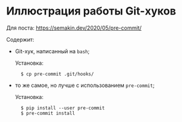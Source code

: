 # Иллюстрация работы Git-хуков

Для поста: https://semakin.dev/2020/05/pre-commit/

Содержит:
* Git-хук, написанный на `bash`;

    Установка:

        $ cp pre-commit .git/hooks/

* то же самое, но лучше с использованием `pre-commit`;

    Установка:

        $ pip install --user pre-commit
        $ pre-commit install
